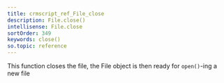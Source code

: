 ```yaml
---
title: crmscript_ref_File_close
description: File.close()
intellisense: File.close
sortOrder: 349
keywords: close()
so.topic: reference
---
```



This function closes the file, the File object is then ready for `open()`-ing a new file


